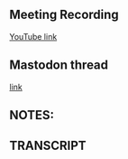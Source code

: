## Meeting Recording

[YouTube link](---)

## Mastodon thread

[link](---)

## NOTES:


## TRANSCRIPT
